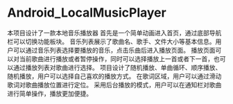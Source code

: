 # Android_LocalMusicPlayer
本项目设计了一款本地音乐播放器
首先是一个简单动画进入首页，通过底部导航栏可以切换功能板块。
音乐列表展示了歌曲名、歌手、文件大小等基本信息。用户可以通过音乐列表选择要播放的音乐，点击乐曲后进入播放页面。
播放页面可以对当前歌曲进行播放或者暂停操作，同时可以选择播放上一首或者下一首，也可以通过播放列表对歌曲进行选择。
项目设计了随机播放、单曲循环、顺序播放、随机播放，用户可以选择自己喜欢的播放方式。
在歌词区域，用户可以通过滑动歌词对歌曲播放位置进行定位。
采用后台播放的模式，用户可以在通知栏对歌曲进行简单操作，播放更加便捷。
